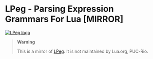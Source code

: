 # LPeg - Parsing Expression Grammars For Lua [MIRROR]

[![LPeg logo](http://www.inf.puc-rio.br/~roberto/lpeg/lpeg-128.gif)](http://www.inf.puc-rio.br/~roberto/lpeg/)

> **Warning**
>
> This is a mirror of [LPeg](http://www.inf.puc-rio.br/~roberto/lpeg/).
> It is not maintained by Lua.org, PUC-Rio.
